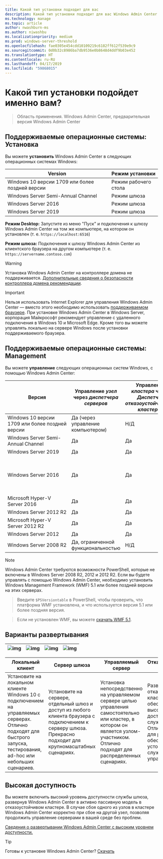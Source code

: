 ```yaml
---
title: Какой тип установки подходит для вас
description: Какой тип установки подходит для вас Windows Admin Center (Гонолулу проекта). Установите на отказоустойчивый кластер для высокой доступности и устойчивости.
ms.technology: manage
ms.topic: article
author: nwashburn-ms
ms.author: niwashbu
ms.localizationpriority: medium
ms.prod: windows-server-threshold
ms.openlocfilehash: fae0305e454cdd10109219c6182ff612f539e9c9
ms.sourcegitcommit: 0d0b32c8986ba7db9536e0b8648d4ddf9b03e452
ms.translationtype: HT
ms.contentlocale: ru-RU
ms.lasthandoff: 04/17/2019
ms.locfileid: "59868015"
---
```

# <a name="what-type-of-installation-is-right-for-you"></a>Какой тип установки подойдет именно вам?

>Область применения. Windows Admin Center, предварительная версия Windows Admin Center

## <a name="supported-operating-systems-installation"></a>Поддерживаемые операционные системы: Установка

Вы можете **установить** Windows Admin Center в следующих операционных системах Windows:

| **Version** | **Режим установки** |
|-------------|-----------------------|
|Windows 10 версии 1709 или более поздней версии | Режим рабочего стола |
|Windows Server Semi-Annual Channel | Режим шлюза |
|Windows Server 2016 | Режим шлюза |
|Windows Server 2019 | Режим шлюза |

**Режим Desktop:** Запустите из меню "Пуск" и подключения к шлюзу Windows Admin Center на том же компьютере, на котором он установлен (т. е. `https://localhost:6516`)

**Режим шлюза:** Подключения к шлюзу Windows Admin Center из клиентского браузера на другом компьютере (т. е. `https://servername.contoso.com`) 

> [!WARNING]
> Установка Windows Admin Center на контроллере домена не поддерживается. [Дополнительные сведения о безопасности контроллера домена рекомендации](https://docs.microsoft.com/windows-server/identity/ad-ds/plan/security-best-practices/securing-domain-controllers-against-attack). 

> [!IMPORTANT]
> Нельзя использовать Internet Explorer для управления Windows Admin Center — вместо этого необходимо использовать [поддерживаемом браузере](../understand/faq.md#which-web-browsers-are-supported-by-windows-admin-center
).  При установке Windows Admin Center в Windows Server, корпорация Майкрософт рекомендует управление с удаленного подключения в Windows 10 и Microsoft Edge.  Кроме того вы можете управлять локально на сервере Windows после установки поддерживаемого браузера.

## <a name="supported-operating-systems-management"></a>Поддерживаемые операционные системы: Management

Вы можете **управление** следующих операционных систем Windows, с помощью Windows Admin Center:

| Версия | Управление *узел* через *диспетчера серверов* | Управление *кластера* через *Диспетчер отказоустойчивости кластеров* | Управление *HCI* через *HCI диспетчер кластеров*|
|-------------------------|---------------|-----|------------------------|
| Windows 10 версии 1709 или более поздней версии | Да (через управление компьютером) | Н/Д | Н/Д |
| Windows Server Semi-Annual Channel | Да | Да | Н/Д |
| Windows Server 2019 | Да | Да | Да |
| Windows Server 2016 | Да | Да | Да, с помощью [последний накопительный пакет обновления](../use/manage-hyper-converged.md#prepare-your-windows-server-2016-cluster-for-windows-admin-center) |
| Microsoft Hyper-V Server 2016 | Да | Да | Н/Д |
| Windows Server 2012 R2 | Да | Да | Н/Д |
| Microsoft Hyper-V Server 2012 R2 | Да | Да | Н/Д |
| Windows Server 2012 | Да | Да | Н/Д |
| Windows Server 2008 R2 | Да, ограниченной функциональностью | Н/Д | Н/Д |

> [!NOTE]
> Windows Admin Center требуются возможности PowerShell, которые не включены в Windows Server 2008 R2, 2012 и 2012 R2. Если вы будете управлять с помощью Windows Admin Center, необходимо установить Windows Management Framework (WMF) 5.1 или более поздней версии на этих серверах.

>Введите `$PSVersiontable` в PowerShell, чтобы проверить, что платформа WMF установлена, и что используется версия 5.1 или более поздняя версия. 

>Если не установлен WMF, вы можете [скачать WMF 5.1](https://www.microsoft.com/en-us/download/details.aspx?id=54616).

## <a name="deployment-options"></a>Варианты развертывания

| ![img](../media/deployment-options/W10.png) | ![img](../media/deployment-options/gateway.png) | ![img](../media/deployment-options/node.png) | ![img](../media/deployment-options/HA.png) |
|---|---|---|---|

| Локальный клиент | Сервер шлюза | Управляемый сервер | Отказоустойчивый кластер |
| --- | --- | --- | --- |
| Установите на локальном клиенте Windows 10 с подключением на управляемых серверах.  Отлично подходят для быстрого запуска, тестирования, ad-hoc или небольших сценариев. |Установите на сервере, отдельный шлюз и доступ из любого клиента браузера с подключением к серверу шлюза.  Прекрасно подходит для крупномасштабных сценариях. | Установка непосредственно на управляемом сервере целью управления самостоятельно или кластер, в котором он является узлом-участником.  Отлично подходят для распределенных сценариях. | Разверните в отказоустойчивом кластере для обеспечения высокого уровня доступности службы шлюза. Отлично подходят для рабочих сред обеспечить устойчивость службы управления. |

## <a name="high-availability"></a>Высокая доступность

Вы можете включить высокий уровень доступности службы шлюза, развернув Windows Admin Center в активно пассивную модель в отказоустойчивом кластере. В случае сбоя одного из узлов в кластере Windows Admin Center корректно при сбое на другой узел, позволяя продолжить управление серверами в вашей среде без проблем.

[Сведения о развертывании Windows Admin Center с высоким уровнем доступности.](../deploy/high-availability.md)

> [!Tip]
> Готовы к установке Windows Admin Center? [Скачать](https://aka.ms/windowsadmincenter)
